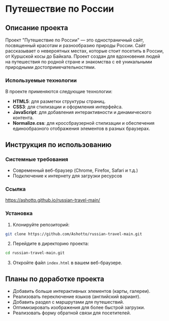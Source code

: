 # Путешествие по России

## Описание проекта

Проект "Путешествие по России" — это одностраничный сайт, посвященный красотам и разнообразию природы России. Сайт рассказывает о невероятных местах, которые стоит посетить в России, от Куршской косы до Байкала. Проект создан для вдохновения людей на путешествия по родной стране и знакомства с её уникальными природными достопримечательностями.

### Используемые технологии

В проекте применяются следующие технологии:
- **HTML5**: для разметки структуры страниц.
- **CSS3**: для стилизации и оформления интерфейса.
- **JavaScript**: для добавления интерактивности и динамического контента.
- **Normalize.css**: для кроссбраузерной стилизации и обеспечения единообразного отображения элементов в разных браузерах.

## Инструкция по использованию

### Системные требования

- Современный веб-браузер (Chrome, Firefox, Safari и т.д.)
- Подключение к интернету для загрузки ресурсов

### Ссылка

https://ashotto.github.io/russian-travel-main/

### Установка

1. Клонируйте репозиторий:

```bash
git clone https://github.com/Ashotto/russian-travel-main.git 
```
2. Перейдите в директорию проекта:

```bash
cd russian-travel-main.git
```
3. Откройте файл `index.html` в вашем веб-браузере.

## Планы по доработке проекта

- Добавить больше интерактивных элементов (карты, галереи).
- Реализовать переключение языков (английский вариант).
- Добавить раздел с маршрутами для путешествий.
- Оптимизировать изображения для более быстрой загрузки.
- Реализовать форму обратной связи для посетителей.